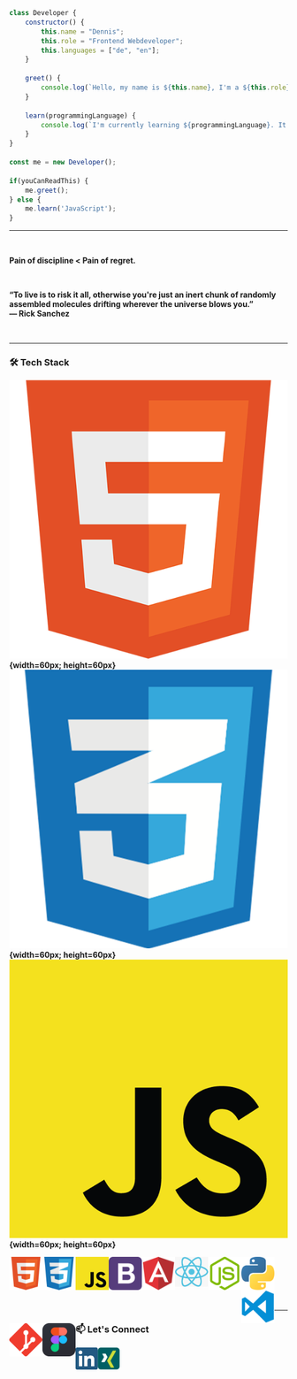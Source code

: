 ```javascript
class Developer {
    constructor() {
        this.name = "Dennis";
        this.role = "Frontend Webdeveloper";
        this.languages = ["de", "en"];
    }
    
    greet() {
        console.log(`Hello, my name is ${this.name}, I'm a ${this.role}. Nice to meet you! :)`);
    }
    
    learn(programmingLanguage) {
        console.log(`I'm currently learning ${programmingLanguage}. It is so much fun!`);
    }
}

const me = new Developer();

if(youCanReadThis) {
    me.greet();    
} else {
    me.learn('JavaScript');
}


```

<hr>
<br>
<p><b>Pain of discipline < Pain of regret.<b></p>
<br>
<p><b>“To live is to risk it all, otherwise you're just an inert chunk of randomly assembled molecules drifting wherever the universe blows you.”<br>
— Rick Sanchez<b></p>
<br>
<hr>

### 🛠 Tech Stack
<!-- languages --> 
![](https://github.com/Reaper922/Reaper922/blob/main/images/html.png "Text to show on mouseover"){width=60px; height=60px}
![](https://github.com/Reaper922/Reaper922/blob/main/images/css.png "Text to show on mouseover"){width=60px; height=60px}
![](https://github.com/Reaper922/Reaper922/blob/main/images/javascript.png "Text to show on mouseover"){width=60px; height=60px}
<div>
    <img align="left" src="https://github.com/Reaper922/Reaper922/blob/main/images/html.png" alt="HTML" width="60px" draggable="false"/>
    <img align="left" src="https://github.com/Reaper922/Reaper922/blob/main/images/css.png" alt="CSS" width="60px" draggable="false"/>
    <img align="left" src="https://github.com/Reaper922/Reaper922/blob/main/images/javascript.png" alt="JavaScript" width="60px" draggable="false"/>
    <img align="left" src="https://github.com/Reaper922/Reaper922/blob/main/images/bootstrap.png" alt="Bootstrap" width="60px" draggable="false"/> 
    <img align="left" src="https://github.com/Reaper922/Reaper922/blob/main/images/angular.png" alt="Angular" width="60px" draggable="false"/>
    <img align="left" src="https://github.com/Reaper922/Reaper922/blob/main/images/react.png" alt="React" width="60px" draggable="false"/>
    <img align="left" src="https://github.com/Reaper922/Reaper922/blob/main/images/node.png" alt="Node JS" width="60px" draggable="false"/>
    <img align="left" src="https://github.com/Reaper922/Reaper922/blob/main/images/python.png" alt="Python" width="60px" draggable="false"/>
</div><br>  

<!-- tools -->
</div>
    <img align="left" src="https://github.com/Reaper922/Reaper922/blob/main/images/visual-studio-code.png" alt="VS Code" width="60px" draggable="false"/>
    <img align="left" src="https://github.com/Reaper922/Reaper922/blob/main/images/git.png?raw=true" alt="Git" width="60px" draggable="false"/>
    <img align="left" src="https://github.com/Reaper922/Reaper922/blob/main/images/figma.png" alt="Figma" width="60px" draggable="false"/>
</div>  
    
<br/><br/><br/>

---

### 📫 Let's Connect

<a href="https://www.linkedin.com/in/dennis-ammen-6574a723b">
  <img align="left" alt="LinkedIn" width="40px" src="https://github.com/Reaper922/Reaper922/blob/main/images/linkedin.png" draggable="false"/>
</a>
<a href="https://www.xing.com/profile/Dennis_Ammen/cv">
  <img align="left" alt="Xing" width="40px" src="https://github.com/Reaper922/Reaper922/blob/main/images/xing.png" draggable="false"/>
</a>
